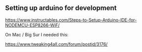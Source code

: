 ## Setting up arduino for development

https://www.instructables.com/Steps-to-Setup-Arduino-IDE-for-NODEMCU-ESP8266-WiF/

On Mac / Big Sur I needed this:

https://www.tweaking4all.com/forum/postid/3176/
